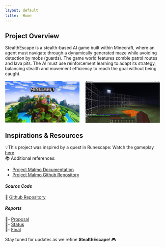 ```yaml
---
layout: default
title:  Home
---
```


## **Project Overview**
StealthEscape is a stealth-based AI game built within Minecraft, where an agent must navigate through a dynamically generated maze while avoiding detection by mobs (guards). The game world features zombie patrol routes and lava pits. The AI must use reinforcement learning to adapt its strategy, balancing stealth and movement efficiency to reach the goal without being caught.  

<div style="display: flex; justify-content: space-between; align-items: center;">
  <img src="./images/minecraft.jpg" alt="Minecraft Image" style="max-width: 48%; height: auto;">
  <img src="./images/maze.png" alt="Game Environment" style="max-width: 48%; height: auto;">
</div>

## **Inspirations & Resources**
💡This project was inspired by a quest in Runescape: Watch the gameplay [here](https://www.youtube.com/watch?v=2inuz7OXmK0&t=245s).  
📚 Additional references:  
- [Project Malmo Documentation](https://www.microsoft.com/en-us/research/project/project-malmo/)
- [Project Malmo Github Repository](https://github.com/microsoft/malmo)  

#### *Source Code*
🔗 [Github Repository](https://github.com/akarshanjain/StealthEscape)

#### *Reports*  
📄- [Proposal](proposal.html)  
📄- [Status](status.html)  
📄- [Final](final.html)  

Stay tuned for updates as we refine **StealthEscape**! 🎮
